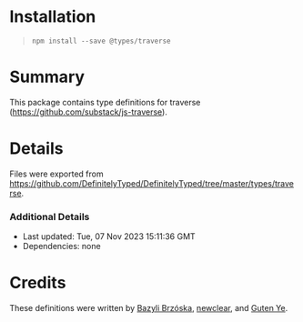 # Installation
> `npm install --save @types/traverse`

# Summary
This package contains type definitions for traverse (https://github.com/substack/js-traverse).

# Details
Files were exported from https://github.com/DefinitelyTyped/DefinitelyTyped/tree/master/types/traverse.

### Additional Details
 * Last updated: Tue, 07 Nov 2023 15:11:36 GMT
 * Dependencies: none

# Credits
These definitions were written by [Bazyli Brzóska](https://invent.life), [newclear](https://github.com/newclear), and [Guten Ye](https://guten.me).
